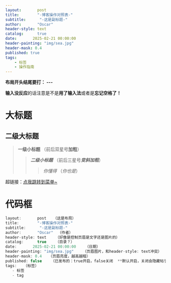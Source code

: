 ```yaml
---
layout:       post 
title:        "-博客操作对照表-"
subtitle:      "-这是副标题-"
author:       "Oscar" 
header-style: text   
catalog:      true    
date:       2025-02-21 00:00:00   
header-painting: "img/sea.jpg"
header-mask: 0.4  
published: true    
tags: 
    - 标签
    - 操作指南  
---
```


**布局开头结尾要打： ---**

**输入没反应**的话注意是不是**用了输入法**或者是**忘记空格了！**
# 大标题
## 二级大标题
>**一级小标题** （前后双星号**加粗**）
>>***二级小标题*** （前后三星号***变斜加粗***）
>>>*你懂得* （*你也是*）

 超链接：[点我跳转到菜单~](https://oscar3tr.github.io/)

 # 代码框

 ```ts
layout:       post   （这是布局）
title:        "-博客操作对照表-"
subtitle:      "-这是副标题-"
author:       "Oscar"  （作者）
header-style: text    （好像是控制页眉是文字还是图片的）
catalog:      true    （目录？）
date:       2025-02-21 00:00:00    （日期）
header-painting: "img/sea.jpg"    （页眉图片，和header-style: text冲突）
header-mask: 0.4   （页眉亮度，越高越暗）
published: false    （已发布的：true开启，false关闭  **默认开启，关闭会隐藏帖子**）
tags:   （标签）
    - 标签
    - tag  
```

 
